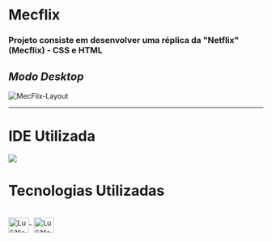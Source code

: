 # Mecflix
### Projeto consiste em desenvolver uma réplica da "Netflix" (Mecflix) - CSS e HTML
## ***Modo Desktop***


![MecFlix-Layout](https://user-images.githubusercontent.com/115199808/208735490-92cfbb84-10f8-42e3-a6fa-f281d56e6335.png)

<hr>

# IDE Utilizada

<div> 
<img src="https://img.shields.io/badge/Visual_Studio_Code-0078D4?style=for-the-badge&logo=visual%20studio%20code&logoColor=white">
</div>

# Tecnologias Utilizadas
<div style="display: inline_block"><br>
  <img align="center" alt="Lucas-HTML" height="30" width="40" src="https://cdn.jsdelivr.net/gh/devicons/devicon/icons/html5/html5-original.svg">-
  <img align="center" alt="Lucas-CSS" height="30" width="40" src="https://cdn.jsdelivr.net/gh/devicons/devicon/icons/css3/css3-original.svg">
</div>
